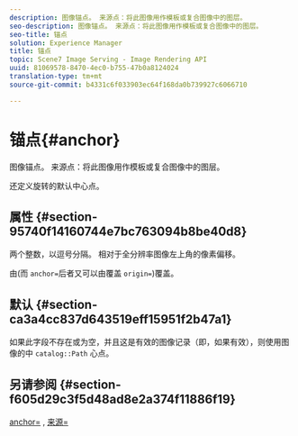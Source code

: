 ```yaml
---
description: 图像锚点。 来源点：将此图像用作模板或复合图像中的图层。
seo-description: 图像锚点。 来源点：将此图像用作模板或复合图像中的图层。
seo-title: 锚点
solution: Experience Manager
title: 锚点
topic: Scene7 Image Serving - Image Rendering API
uuid: 81069578-8470-4ec0-b755-47b0a8124024
translation-type: tm+mt
source-git-commit: b4331c6f033903ec64f168da0b739927c6066710

---
```



# 锚点{#anchor}

图像锚点。 来源点：将此图像用作模板或复合图像中的图层。

还定义旋转的默认中心点。

## 属性 {#section-95740f14160744e7bc763094b8be40d8}

两个整数，以逗号分隔。 相对于全分辨率图像左上角的像素偏移。

由(而 `anchor=`后者又可以由覆盖 `origin=`)覆盖。

## 默认 {#section-ca3a4cc837d643519eff15951f2b47a1}

如果此字段不存在或为空，并且这是有效的图像记录（即，如果有效），则使用图像的中 `catalog::Path` 心点。

## 另请参阅 {#section-f605d29c3f5d48ad8e2a374f11886f19}

[anchor=](/help/aem-is-ir-api/is-api/http-ref/image-serving-api-ref/c-http-protocol-reference/c-command-reference/r-anchor.md) , [来源=](/help/aem-is-ir-api/is-api/http-ref/image-serving-api-ref/c-http-protocol-reference/c-command-reference/r-origin.md)
